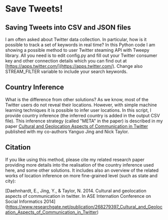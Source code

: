 # Save Tweets!

## Saving Tweets into CSV and JSON files
I am often asked about Twitter data collection. In particular, how is it possible to track a set of keywords in real time?
In this Python code I am showing a possible method to user Twitter steaming API with Tweepy library.
All you need is to edit config.py and fill out your Twitter consumer key and other connection 
details which you can find out at
[https://apps.twitter.com/](https://apps.twitter.com/). Change also STREAM_FILTER variable to include your search keywords.

## Country Inference
What is the difference from other solutions? As we know, most of the Twitter users do not reveal their locations.
However, with simple machine learning techniques it is possible to infer user locations.
In this script, I provide country inference (the inferred country is added in the output CSV file).
This inference strategy (called "META" in the paper) is described in my paper [Cultural and Geolocation Aspects of Communication in Twitter](https://www.researchgate.net/publication/268279397_Cultural_and_Geolocation_Aspects_of_Communication_in_Twitter) published with my co-authors Yanguo Jing and 
Nick Taylor.

## Citation
If you like using this method, please cite my related research paper providing more details
into the realisation of the country inference used here, and some other solutions. It includes also an overview of the related works of location inference on more fine-grained level (such as state and city):

[Daehnhardt, E., Jing, Y., & Taylor, N. 2014. Cultural and geolocation aspects of 
communication in twitter. In ASE Internation Conference on Social Informatics 2014]
(https://www.researchgate.net/publication/268279397_Cultural_and_Geolocation_Aspects_of_Communication_in_Twitter)

